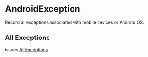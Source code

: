 # AndroidException
Record all exceptions associated with mobile devices or Android OS.

## All Exceptions
issues [All Exceptions](https://github.com/captain-miao/AndroidException/issues)